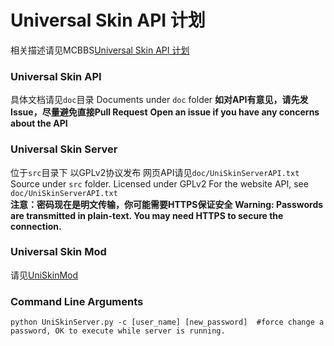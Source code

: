 # Universal Skin API 计划
相关描述请见MCBBS[Universal Skin API 计划](http://www.mcbbs.net/thread-366248-1-1.html)

### Universal Skin API
具体文档请见`doc`目录
Documents under `doc` folder
**如对API有意见，请先发Issue，尽量避免直接Pull Request**
**Open an issue if you have any concerns about the API**

### Universal Skin Server
位于`src`目录下
以GPLv2协议发布
网页API请见`doc/UniSkinServerAPI.txt`
Source under `src` folder. Licensed under GPLv2
For the website API, see `doc/UniSkinServerAPI.txt`  
**注意：密码现在是明文传输，你可能需要HTTPS保证安全**
**Warning: Passwords are transmitted in plain-text. You may need HTTPS to secure the connection.**

### Universal Skin Mod
请见[UniSkinMod](https://github.com/RecursiveG/UniSkinMod)

### Command Line Arguments

    python UniSkinServer.py -c [user_name] [new_password]  #force change a password, OK to execute while server is running.
